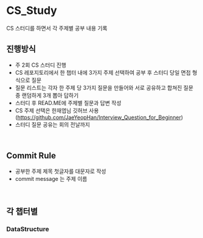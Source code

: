 # CS_Study
CS 스터디를 하면서 각 주제별 공부 내용 기록

## 진행방식
- 주 2회 CS 스터디 진행
- CS 레포지토리에서 한 챕터 내에 3가지 주제 선택하여 공부 후 스터디 당일 면접 형식으로 질문
- 질문 리스트는 각자 한 주제 당 3가지 질문을 만들어와 서로 공유하고 합쳐진 질문 중 랜덤하게 3개 뽑아 답하기
- 스터디 후 READ.ME에 주제별 질문과 답변 작성
- CS 주제 선택은 한재엽님 깃허브 사용 (https://github.com/JaeYeopHan/Interview_Question_for_Beginner)
- 스터디 질문 공유는 회의 전날까지

<br>

## Commit Rule
- 공부한 주제 제목 첫글자를 대문자로 작성
- commit message 는 주제 이름 

<br>

## 각 챕터별

### DataStructure
  

